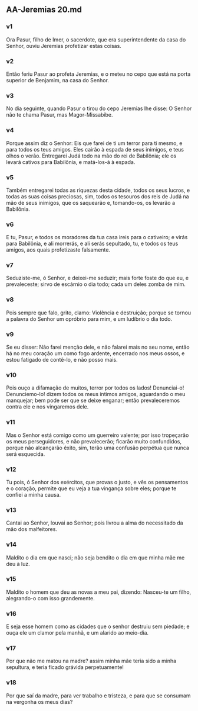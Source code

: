 ## AA-Jeremias 20.md
### v1
 Ora Pasur, filho de Imer, o sacerdote, que era superintendente da casa do Senhor, ouviu Jeremias profetizar estas coisas.
### v2
 Então feriu Pasur ao profeta Jeremias, e o meteu no cepo que está na porta superior de Benjamim, na casa do Senhor.
### v3
 No dia seguinte, quando Pasur o tirou do cepo Jeremias lhe disse: O Senhor não te chama Pasur, mas Magor-Missabibe.
### v4
 Porque assim diz o Senhor: Eis que farei de ti um terror para ti mesmo, e para todos os teus amigos. Eles cairão à espada de seus inimigos, e teus olhos o verão. Entregarei Judá todo na mão do rei de Babilônia; ele os levará cativos para Babilônia, e matá-los-á à espada.
### v5
 Também entregarei todas as riquezas desta cidade, todos os seus lucros, e todas as suas coisas preciosas, sim, todos os tesouros dos reis de Judá na mão de seus inimigos, que os saquearão e, tomando-os, os levarão a Babilônia.
### v6
 E tu, Pasur, e todos os moradores da tua casa ireis para o cativeiro; e virás para Babilônia, e ali morrerás, e ali serás sepultado, tu, e todos os teus amigos, aos quais profetizaste falsamente.
### v7
 Seduziste-me, ó Senhor, e deixei-me seduzir; mais forte foste do que eu, e prevaleceste; sirvo de escárnio o dia todo; cada um deles zomba de mim.
### v8
 Pois sempre que falo, grito, clamo: Violência e destruição; porque se tornou a palavra do Senhor um opróbrio para mim, e um ludíbrio o dia todo.
### v9
 Se eu disser: Não farei menção dele, e não falarei mais no seu nome, então há no meu coração um como fogo ardente, encerrado nos meus ossos, e estou fatigado de contê-lo, e não posso mais.
### v10
 Pois ouço a difamação de muitos, terror por todos os lados! Denunciai-o! Denunciemo-lo! dizem todos os meus íntimos amigos, aguardando o meu manquejar; bem pode ser que se deixe enganar; então prevaleceremos contra ele e nos vingaremos dele.
### v11
 Mas o Senhor está comigo como um guerreiro valente; por isso tropeçarão os meus perseguidores, e não prevalecerão; ficarão muito confundidos, porque não alcançarão êxito, sim, terão uma confusão perpétua que nunca será esquecida.
### v12
 Tu pois, ó Senhor dos exércitos, que provas o justo, e vês os pensamentos e o coração, permite que eu veja a tua vingança sobre eles; porque te confiei a minha causa.
### v13
 Cantai ao Senhor, louvai ao Senhor; pois livrou a alma do necessitado da mão dos malfeitores.
### v14
 Maldito o dia em que nasci; não seja bendito o dia em que minha mãe me deu à luz.
### v15
 Maldito o homem que deu as novas a meu pai, dizendo: Nasceu-te um filho, alegrando-o com isso grandemente.
### v16
 E seja esse homem como as cidades que o senhor destruiu sem piedade; e ouça ele um clamor pela manhã, e um alarido ao meio-dia.
### v17
 Por que não me matou na madre? assim minha mãe teria sido a minha sepultura, e teria ficado grávida perpetuamente!
### v18
 Por que saí da madre, para ver trabalho e tristeza, e para que se consumam na vergonha os meus dias?
